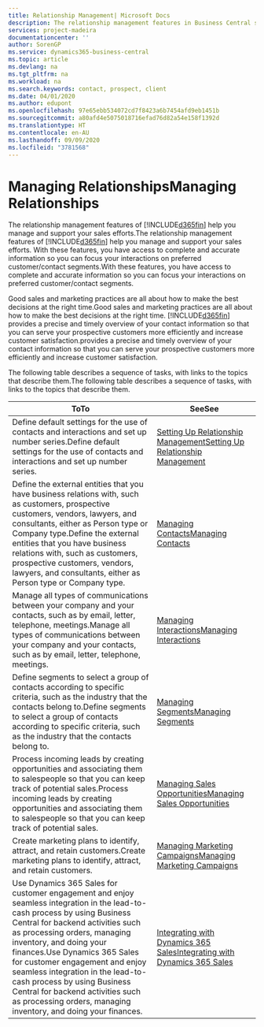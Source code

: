 ```yaml
---
title: Relationship Management| Microsoft Docs
description: The relationship management features in Business Central support your sales efforts and let you access information about contacts and prospects so you can serve customers efficiently.
services: project-madeira
documentationcenter: ''
author: SorenGP
ms.service: dynamics365-business-central
ms.topic: article
ms.devlang: na
ms.tgt_pltfrm: na
ms.workload: na
ms.search.keywords: contact, prospect, client
ms.date: 04/01/2020
ms.author: edupont
ms.openlocfilehash: 97e65ebb534072cd7f8423a6b7454afd9eb1451b
ms.sourcegitcommit: a80afd4e5075018716efad76d82a54e158f1392d
ms.translationtype: HT
ms.contentlocale: en-AU
ms.lasthandoff: 09/09/2020
ms.locfileid: "3781568"
---
```

# <a name="managing-relationships"></a><span data-ttu-id="773e9-103">Managing Relationships</span><span class="sxs-lookup"><span data-stu-id="773e9-103">Managing Relationships</span></span>
<span data-ttu-id="773e9-104">The relationship management features of [!INCLUDE[d365fin](includes/d365fin_md.md)] help you manage and support your sales efforts.</span><span class="sxs-lookup"><span data-stu-id="773e9-104">The relationship management features of [!INCLUDE[d365fin](includes/d365fin_md.md)] help you manage and support your sales efforts.</span></span> <span data-ttu-id="773e9-105">With these features, you have access to complete and accurate information so you can focus your interactions on preferred customer/contact segments.</span><span class="sxs-lookup"><span data-stu-id="773e9-105">With these features, you have access to complete and accurate information so you can focus your interactions on preferred customer/contact segments.</span></span>

<span data-ttu-id="773e9-106">Good sales and marketing practices are all about how to make the best decisions at the right time.</span><span class="sxs-lookup"><span data-stu-id="773e9-106">Good sales and marketing practices are all about how to make the best decisions at the right time.</span></span> [!INCLUDE[d365fin](includes/d365fin_md.md)] <span data-ttu-id="773e9-107">provides a precise and timely overview of your contact information so that you can serve your prospective customers more efficiently and increase customer satisfaction.</span><span class="sxs-lookup"><span data-stu-id="773e9-107">provides a precise and timely overview of your contact information so that you can serve your prospective customers more efficiently and increase customer satisfaction.</span></span>

<span data-ttu-id="773e9-108">The following table describes a sequence of tasks, with links to the topics that describe them.</span><span class="sxs-lookup"><span data-stu-id="773e9-108">The following table describes a sequence of tasks, with links to the topics that describe them.</span></span>  

| <span data-ttu-id="773e9-109">To</span><span class="sxs-lookup"><span data-stu-id="773e9-109">To</span></span> | <span data-ttu-id="773e9-110">See</span><span class="sxs-lookup"><span data-stu-id="773e9-110">See</span></span> |
| --- | --- |
|<span data-ttu-id="773e9-111">Define default settings for the use of contacts and interactions and set up number series.</span><span class="sxs-lookup"><span data-stu-id="773e9-111">Define default settings for the use of contacts and interactions and set up number series.</span></span>|[<span data-ttu-id="773e9-112">Setting Up Relationship Management</span><span class="sxs-lookup"><span data-stu-id="773e9-112">Setting Up Relationship Management</span></span>](marketing-setup-marketing.md)|
|<span data-ttu-id="773e9-113">Define the external entities that you have business relations with, such as customers, prospective customers, vendors, lawyers, and consultants, either as Person type or Company type.</span><span class="sxs-lookup"><span data-stu-id="773e9-113">Define the external entities that you have business relations with, such as customers, prospective customers, vendors, lawyers, and consultants, either as Person type or Company type.</span></span>|[<span data-ttu-id="773e9-114">Managing Contacts</span><span class="sxs-lookup"><span data-stu-id="773e9-114">Managing Contacts</span></span>](marketing-contacts.md)|
|<span data-ttu-id="773e9-115">Manage all types of communications between your company and your contacts, such as by email, letter, telephone, meetings.</span><span class="sxs-lookup"><span data-stu-id="773e9-115">Manage all types of communications between your company and your contacts, such as by email, letter, telephone, meetings.</span></span>|[<span data-ttu-id="773e9-116">Managing Interactions</span><span class="sxs-lookup"><span data-stu-id="773e9-116">Managing Interactions</span></span>](marketing-interactions.md)|
|<span data-ttu-id="773e9-117">Define segments to select a group of contacts according to specific criteria, such as the industry that the contacts belong to.</span><span class="sxs-lookup"><span data-stu-id="773e9-117">Define segments to select a group of contacts according to specific criteria, such as the industry that the contacts belong to.</span></span>|[<span data-ttu-id="773e9-118">Managing Segments</span><span class="sxs-lookup"><span data-stu-id="773e9-118">Managing Segments</span></span>](marketing-segments.md)|
|<span data-ttu-id="773e9-119">Process incoming leads by creating opportunities and associating them to salespeople so that you can keep track of potential sales.</span><span class="sxs-lookup"><span data-stu-id="773e9-119">Process incoming leads by creating opportunities and associating them to salespeople so that you can keep track of potential sales.</span></span>|[<span data-ttu-id="773e9-120">Managing Sales Opportunities</span><span class="sxs-lookup"><span data-stu-id="773e9-120">Managing Sales Opportunities</span></span>](marketing-manage-sales-opportunities.md)|
|<span data-ttu-id="773e9-121">Create marketing plans to identify, attract, and retain customers.</span><span class="sxs-lookup"><span data-stu-id="773e9-121">Create marketing plans to identify, attract, and retain customers.</span></span>|[<span data-ttu-id="773e9-122">Managing Marketing Campaigns</span><span class="sxs-lookup"><span data-stu-id="773e9-122">Managing Marketing Campaigns</span></span>](marketing-campaigns.md)|
|<span data-ttu-id="773e9-123">Use Dynamics 365 Sales for customer engagement and enjoy seamless integration in the lead-to-cash process by using Business Central for backend activities such as processing orders, managing inventory, and doing your finances.</span><span class="sxs-lookup"><span data-stu-id="773e9-123">Use Dynamics 365 Sales for customer engagement and enjoy seamless integration in the lead-to-cash process by using Business Central for backend activities such as processing orders, managing inventory, and doing your finances.</span></span>|[<span data-ttu-id="773e9-124">Integrating with Dynamics 365 Sales</span><span class="sxs-lookup"><span data-stu-id="773e9-124">Integrating with Dynamics 365 Sales</span></span>](marketing-integrate-dynamicscrm.md)|
